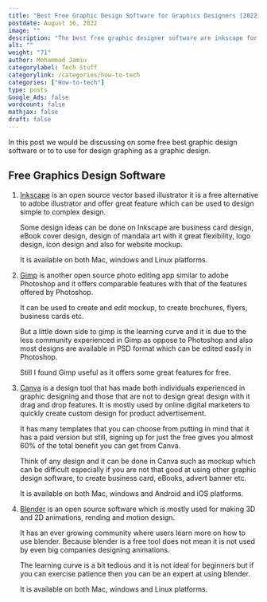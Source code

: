 ```yaml
---
title: "Best Free Graphic Design Software for Graphics Designers [2022]"
postdate: August 16, 2022
image: ""
description: "The best free graphic designer software are inkscape for vector based design, gimp a photoshop free alternative etc.  "
alt: ""
weight: "71"
author: Mohammad Jamiu
categorylabel: Tech Stuff
categorylink: /categories/how-to-tech
categories: ["How-to-tech"]
type: posts
Google_Ads: false
wordcount: false
mathjax: false
draft: false
---
```


In this post we would be discussing on some free best graphic design software or to to use for design graphing as a graphic design.

## Free Graphics Design Software

1. <a href="https://inkscape.org" class="links-to-others">Inkscape</a> is an open source vector based illustrator it is a free alternative to adobe illustrator and offer great feature which can be used to design simple to complex design.

   Some design ideas can be done on Inkscape are business card design, eBook cover design, design of mandala art with it great flexibility, logo design, icon design and also for website mockup.

   It is available on both Mac, windows and Linux platforms.

2. <a href="https://gimp.org" class="links-to-others">Gimp</a> is another open source photo editing app similar to adobe Photoshop and it offers comparable features with that of the features offered by Photoshop.

   It can be used to create and edit mockup, to create brochures, flyers, business cards etc.

   But a little down side to gimp is the learning curve and it is due to the less community experienced in Gimp as oppose to Photoshop and also most designs are available in PSD format which can be edited easily in Photoshop.

   Still I found Gimp useful as it offers some great features for free.

3. <a href="https://canva.com" class="links-to-others">Canva</a> is a design tool that has made both individuals experienced in graphic designing and those that are not to design great design with it drag and drop features. It is mostly used by online digital marketers to quickly create custom design for product advertisement.

   It has many templates that you can choose from putting in mind that it has a paid version but still, signing up for just the free gives you almost 60% of the total benefit you can get from Canva.

   Think of any design and it can be done in Canva such as mockup which can be difficult especially if you are not that good at using other graphic design software, to create business card, eBooks, advert banner etc.

   It is available on both Mac, windows and Android and iOS platforms.

4. <a href="https://blender.org" class="links-to-others">Blender</a> is an open source software which is mostly used for making 3D and 2D animations, rending and motion design.

   It has an ever growing community where users learn more on how to use blender. Because blender is a free tool does not mean it is not used by even big companies designing animations.

   The learning curve is a bit tedious and it is not ideal for beginners but if you can exercise patience then you can be an expert at using blender.

   It is available on both Mac, windows and Linux platforms.
